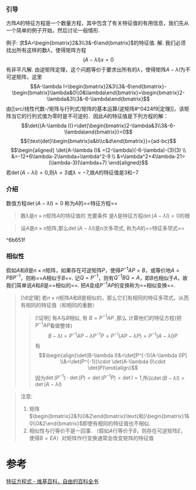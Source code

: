 

### 引导
方阵$A$的特征方程是一个数量方程，其中包含了有关特征值的有用信息，我们先从一个简单的例子开始，然后讨论一般情形.

例子:
求$A=\begin{bmatrix}2&3\\3&-6\end{bmatrix}$的特征值. 
解.
我们必须找出所有这样的数$λ$，使得矩阵方程$$(A-\lambda I)x=0$$有非平凡解.
由逆矩阵定理，这个问题等价于要求出所有的$λ$，使得矩阵$A-\lambda I$为不可逆矩阵，这里$$A-\lambda I=\begin{bmatrix}2&3\\3&-6\end{bmatrix}-\begin{bmatrix}\lambda&0\\0&\lambda\end{bmatrix}=\begin{bmatrix}2-\lambda&3\\3&-6-\lambda\end{bmatrix}$$
由[[src/线性代数-/矩阵与行列式/矩阵的基本运算/逆矩阵#^0424f9|定理]]，该矩阵当它的行列式值为零时是不可逆的．因此$A$的特征值是下列方程的解：$$\det{(A-\lambda I)}=\det{\begin{bmatrix}2-\lambda&3\\3&-6-\lambda\end{bmatrix}}=0$$
$${\text{det}\begin{bmatrix}a&b\\c&d\end{bmatrix}}={ad-bc}$$
$$\begin{aligned}
\det(A-\lambda I)& =(2-\lambda)(-6-\lambda)-(3)(3)  \\
&=-12+6\lambda-2\lambda+\lambda^2-9 \\
&=\lambda^2+4\lambda-21=(\lambda-3)(\lambda+7)
\end{aligned}$$
若$\det(A-\lambda I)=0$,则$\lambda=3$或$\lambda=-7$,故$A$的特征值是$3$和$-7$

### 介绍
数值方程$\det(A-\lambda I)=0$ 称为$A$的==特征方程==

> 数$λ$是$n\times n$矩阵$A$的特征值的 充要条件 是$λ$是特征方程$\det(A-\lambda I)=0$的根

> 设$A$是$n\times n$矩阵,那么$\det(A-\lambda I)$是$n$次多项式, 称为$A$的==特征多项式==

^6b651f

### 相似性
假如$A$和$B$是$n\times n$矩阵，如果存在可逆矩阵$P$，使得$P^{-1}AP=B$，或等价地$A=PBP^{-1}$，则称==$A$相似于$B$==.
记$Q=P^{-1}$，则有$Q^{-1}BQ=A$，即$B$也相似于$A$，故我们简单说$A$和$B$是==相似的==.
把$A$变成$P^{-1}AP$的变换称为==相似变换==.

> [!dl定理] 
> 若$n\times n$矩阵$A$和$B$是相似的，那么它们有相同的特征多项式，从而有相同的特征值（和相同的重数）
> > [!证明] 
> >有$A$与$B$相似, 有 $B=P^{-1}AP$ ,那么 计算他们的特征方程(把$P^{-1}AP$看做整体)
> $$B-\lambda I=P^{-1}AP-\lambda P^{-1}P=P^{-1}(AP-\lambda P)=P^{-1}(A-\lambda I)P$$
> 有
> $$\begin{align}\det(B-\lambda I)&=\det[P^{-1}(A-\lambda I)P] \\&=\det(P^{-1})\cdot \det(A-\lambda I)\cdot \det(P)\end{align}$$
> 因为$\det(P^{-1})\cdot\det(P)=\det(P^{-1}P)=\det I=1$,所以$\det(B-\lambda I)=\det(A-\lambda I)$

> 注意: 
> 1. 矩阵$\begin{bmatrix}2&1\\0&2\end{bmatrix}\text{和}\begin{bmatrix}1&0\\0&2\end{bmatrix}$即使有相同的特征值也不相似.
> 2. 相似性与行等价不是一回事. （假如$A$行等价于$B$，则存在可逆矩阵$E$，使得$B=EA$）对矩阵作行变换通常会改变矩阵的特征值


# 参考
[特征方程式 - 维基百科，自由的百科全书](https://zh.wikipedia.org/zh-hans/%E7%89%B9%E5%BE%B5%E6%96%B9%E7%A8%8B%E5%BC%8F)
